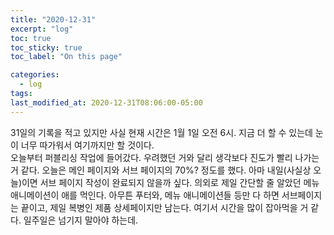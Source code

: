 ```yaml
---
title: "2020-12-31"
excerpt: "log"
toc: true
toc_sticky: true
toc_label: "On this page"

categories:
  - log
tags:
last_modified_at: 2020-12-31T08:06:00-05:00
---
```


31일의 기록을 적고 있지만 사실 현재 시간은 1월 1일 오전 6시.
지금 더 할 수 있는데 눈이 너무 따가워서 여기까지만 할 것이다.
<br />
오늘부터 퍼블리싱 작업에 들어갔다. 우려했던 거와 달리 생각보다 진도가 빨리 나가는 거 같다.
오늘은 메인 페이지와 서브 페이지의 70%? 정도를 했다. 아마 내일(사실상 오늘)이면 서브 페이지 작성이 완료되지 않을까 싶다.
의외로 제일 간단할 줄 알았던 메뉴 애니메이션이 애를 먹인다.
아무튼 푸터와, 메뉴 애니메이션들 등만 다 하면 서브페이지는 끝이고, 제일 복병인 제품 상세페이지만 남는다.
여기서 시간을 많이 잡아먹을 거 같다. 일주일은 넘기지 말아야 하는데.
